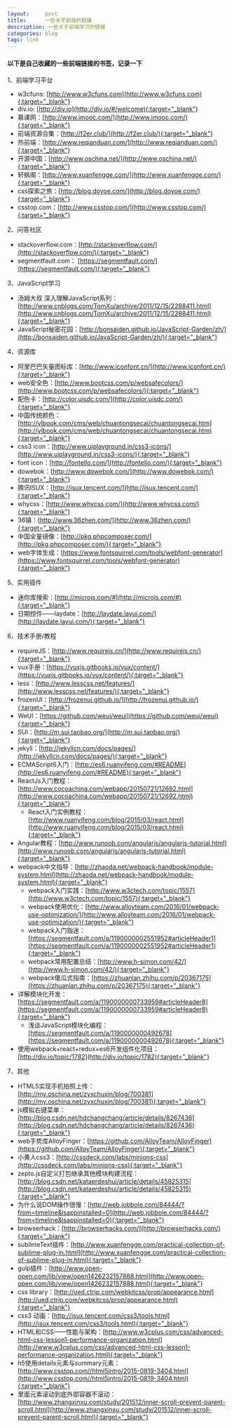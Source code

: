 ```yaml
---
layout:     post
title:      一些关于前端的链接
description: 一些关于前端学习的链接
categories: blog
tags: link
---
```


#### 以下是自己收藏的一些前端链接的书签，记录一下

1、前端学习平台

* w3cfuns: [http://www.w3cfuns.com](http://www.w3cfuns.com){:target="_blank"}
* div.io: [http://div.io](http://div.io/#/welcome){:target="_blank"}
* 慕课网：[http://www.imooc.com/](http://www.imooc.com/){:target="_blank"}
* 前端资源合集：[http://f2er.club/](http://f2er.club/){:target="_blank"}
* 热前端：[http://www.reqianduan.com/](http://www.reqianduan.com/){:target="_blank"}
* 开源中国：[http://www.oschina.net/](http://www.oschina.net/){:target="_blank"}
* 轩枫阁：[http://www.xuanfengge.com/](http://www.xuanfengge.com/){:target="_blank"}
* css探索之旅：[http://blog.doyoe.com/](http://blog.doyoe.com/){:target="_blank"}
* csstop.com：[http://www.csstop.com/](http://www.csstop.com/){:target="_blank"}

2、问答社区

* stackoverflow.com：[http://stackoverflow.com/](http://stackoverflow.com/){:target="_blank"}
* segmentfault.com： [https://segmentfault.com/](https://segmentfault.com/){:target="_blank"}


3、JavaScript学习

* 汤姆大叔 深入理解JavaScript系列：[http://www.cnblogs.com/TomXu/archive/2011/12/15/2288411.html](http://www.cnblogs.com/TomXu/archive/2011/12/15/2288411.html){:target="_blank"}
* JavaScript秘密花园：[http://bonsaiden.github.io/JavaScript-Garden/zh/](http://bonsaiden.github.io/JavaScript-Garden/zh/){:target="_blank"}


4、资源库

* 阿里巴巴矢量图标库：[http://www.iconfont.cn/](http://www.iconfont.cn/){:target="_blank"}
* web安全色：[http://www.bootcss.com/p/websafecolors/](http://www.bootcss.com/p/websafecolors/){:target="_blank"}
* 配色卡：[http://color.uisdc.com/](http://color.uisdc.com/){:target="_blank"}
* 中国传统颜色：[http://ylbook.com/cms/web/chuantongsecai/chuantongsecai.htm](http://ylbook.com/cms/web/chuantongsecai/chuantongsecai.htm){:target="_blank"}
* css3 icon：[http://www.uiplayground.in/css3-icons/](http://www.uiplayground.in/css3-icons/){:target="_blank"}
* font icon：[http://fontello.com/](http://fontello.com/){:target="_blank"}
* dowebok：[http://www.dowebok.com/](http://www.dowebok.com/){:target="_blank"}
* 腾讯ISUX：[http://isux.tencent.com/](http://isux.tencent.com/){:target="_blank"}
* whycss：[http://www.whycss.com/](http://www.whycss.com/){:target="_blank"}
* 36镇：[http://www.36zhen.com/](http://www.36zhen.com/){:target="_blank"}
* 中国全量镜像：[http://pkg.phpcomposer.com/](http://pkg.phpcomposer.com/){:target="_blank"}
* web字体生成：[https://www.fontsquirrel.com/tools/webfont-generator](https://www.fontsquirrel.com/tools/webfont-generator){:target="_blank"}



5、实用插件

* 迷你库搜索：[http://microjs.com/#](http://microjs.com/#){:target="_blank"}
* 日期控件——laydate：[http://laydate.layui.com/](http://laydate.layui.com/){:target="_blank"}



6、技术手册/教程

* requireJS：[http://www.requirejs.cn/](http://www.requirejs.cn/){:target="_blank"}
* vux手册：[https://vuxjs.gitbooks.io/vux/content/](https://vuxjs.gitbooks.io/vux/content/){:target="_blank"}
* less：[http://www.lesscss.net/features/](http://www.lesscss.net/features/){:target="_blank"}
* frozenUI：[http://frozenui.github.io/](http://frozenui.github.io/){:target="_blank"}
* WeUI：[https://github.com/weui/weui](https://github.com/weui/weui){:target="_blank"}
* SUI：[http://m.sui.taobao.org/](http://m.sui.taobao.org/){:target="_blank"}
* jekyll：[http://jekyllcn.com/docs/pages/](http://jekyllcn.com/docs/pages/){:target="_blank"}
* ECMAScript6入门：[http://es6.ruanyifeng.com/#README](http://es6.ruanyifeng.com/#README){:target="_blank"}
* ReactJs入门教程：[http://www.cocoachina.com/webapp/20150721/12692.html](http://www.cocoachina.com/webapp/20150721/12692.html){:target="_blank"}
  * React入门实例教程：[http://www.ruanyifeng.com/blog/2015/03/react.html](http://www.ruanyifeng.com/blog/2015/03/react.html){:target="_blank"}
* Angular教程：[http://www.runoob.com/angularjs/angularjs-tutorial.html](http://www.runoob.com/angularjs/angularjs-tutorial.html){:target="_blank"}
* webpack中文指导：[http://zhaoda.net/webpack-handbook/module-system.html](http://zhaoda.net/webpack-handbook/module-system.html){:target="_blank"}
  * webpack入门实践：[http://www.w3ctech.com/topic/1557](http://www.w3ctech.com/topic/1557){:target="_blank"}
  * webpack使用优化：[http://www.alloyteam.com/2016/01/webpack-use-optimization/](http://www.alloyteam.com/2016/01/webpack-use-optimization/){:target="_blank"}
  * webpack入门指迷：[https://segmentfault.com/a/1190000002551952#articleHeader1](https://segmentfault.com/a/1190000002551952#articleHeader1){:target="_blank"}
  * webpack常用配置总结：[http://www.h-simon.com/42/](http://www.h-simon.com/42/){:target="_blank"}
  * webpack傻瓜式指南：[https://zhuanlan.zhihu.com/p/20367175](https://zhuanlan.zhihu.com/p/20367175){:target="_blank"}
* 详解模块化开发：[https://segmentfault.com/a/1190000000733959#articleHeader8](https://segmentfault.com/a/1190000000733959#articleHeader8){:target="_blank"}
  * 浅谈JavaScript模块化编程：[https://segmentfault.com/a/1190000000492678](https://segmentfault.com/a/1190000000492678){:target="_blank"}
* 使用webpack+react+redux+es6开发组件化项目：[http://div.io/topic/1782](http://div.io/topic/1782){:target="_blank"}



7、其他

* HTML5实现手机拍照上传：[http://my.oschina.net/zyxchuxin/blog/700381](http://my.oschina.net/zyxchuxin/blog/700381){:target="_blank"}
* js模拟右键菜单：[http://blog.csdn.net/hdchangchang/article/details/8267436](http://blog.csdn.net/hdchangchang/article/details/8267436){:target="_blank"}
* web手势库AlloyFinger：[https://github.com/AlloyTeam/AlloyFinger](https://github.com/AlloyTeam/AlloyFinger){:target="_blank"}
* 小黄人css3：[http://cssdeck.com/labs/minions-css](http://cssdeck.com/labs/minions-css){:target="_blank"}
* zepto.js自定义打包继承其他模块构建流程：[http://blog.csdn.net/kataerdeshui/article/details/45825315](http://blog.csdn.net/kataerdeshui/article/details/45825315){:target="_blank"}
* 为什么说DOM操作很慢：[http://web.jobbole.com/84444/?from=timeline&isappinstalled=0](http://web.jobbole.com/84444/?from=timeline&isappinstalled=0){:target="_blank"}
* browserhack：[http://browserhacks.com/](http://browserhacks.com/){:target="_blank"}
* sublimeText插件：[http://www.xuanfengge.com/practical-collection-of-sublime-plug-in.html](http://www.xuanfengge.com/practical-collection-of-sublime-plug-in.html){:target="_blank"}
* gulp插件：[http://www.open-open.com/lib/view/open1426232157888.html](http://www.open-open.com/lib/view/open1426232157888.html){:target="_blank"}
* css library：[http://ued.ctrip.com/webkitcss/prop/appearance.html](http://ued.ctrip.com/webkitcss/prop/appearance.html){:target="_blank"}
* css3 动画：[http://isux.tencent.com/css3/tools.html](http://isux.tencent.com/css3/tools.html){:target="_blank"}
* HTML和CSS——性能与架构：[http://www.w3cplus.com/css/advanced-html-css-lesson1-performance-organization.html](http://www.w3cplus.com/css/advanced-html-css-lesson1-performance-organization.html){:target="_blank"}
* h5使用details元素与summary元素：[http://www.csstop.com//html5intro/2015-0819-3404.html](http://www.csstop.com//html5intro/2015-0819-3404.html){:target="_blank"}
* 里面元素滚动到底外部容器不滚动：[http://www.zhangxinxu.com/study/201512/inner-scroll-prevent-parent-scroll.html](http://www.zhangxinxu.com/study/201512/inner-scroll-prevent-parent-scroll.html){:target="_blank"}

